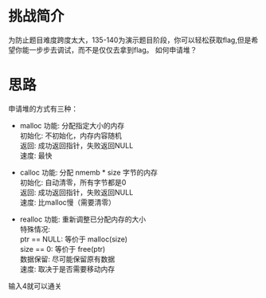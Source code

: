 # 挑战简介
为防止题目难度跨度太大，135-140为演示题目阶段，你可以轻松获取flag,但是希望你能一步步去调试，而不是仅仅去拿到flag。 如何申请堆？  

# 思路
申请堆的方式有三种：  
- malloc
功能: 分配指定大小的内存  
初始化: 不初始化，内存内容随机  
返回: 成功返回指针，失败返回NULL  
速度: 最快  

- calloc
功能: 分配 nmemb * size 字节的内存  
初始化: 自动清零，所有字节都是0  
返回: 成功返回指针，失败返回NULL  
速度: 比malloc慢（需要清零）  

- realloc
功能: 重新调整已分配内存的大小  
特殊情况:  
ptr == NULL: 等价于 malloc(size)  
size == 0: 等价于 free(ptr)  
数据保留: 尽可能保留原有数据  
速度: 取决于是否需要移动内存  

输入4就可以通关  

